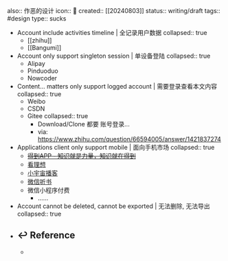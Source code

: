also:: 作恶的设计
icon:: 🤮
created:: [[20240803]]
status:: writing/draft
tags:: #design 
type:: sucks

- Account include activities timeline | 全记录用户数据
  collapsed:: true
  - [[zhihu]]
  - [[Bangumi]]
- Account only support singleton session | 单设备登陆
  collapsed:: true
  - Alipay
  - Pinduoduo
  - Nowcoder
- Content... matters only support logged account | 需要登录查看本文内容
  collapsed:: true
  - Weibo
  - CSDN
  - Gitee
    collapsed:: true
    - Download/Clone 都要 账号登录...
    - via: https://www.zhihu.com/question/66594005/answer/1421837274
- Applications client only support mobile | 面向手机市场
  collapsed:: true
  - ~~[得到APP - 知识就是力量，知识就在得到](https://www.dedao.cn/)~~
  - [看理想](https://www.vistopia.com.cn/)
  - [小宇宙播客](https://www.xiaoyuzhoufm.com/)
  - [微信听书](https://at.qq.com/)
  - 微信小程序付费
    - ......
- Account cannot be deleted, cannot be exported | 无法删除, 无法导出
  collapsed:: true
- ## ↩ Reference
  -